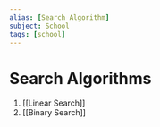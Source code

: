 ```yaml
---
alias: [Search Algorithm]
subject: School
tags: [school]
---
```

# Search Algorithms

1. [[Linear Search]]
2. [[Binary Search]]